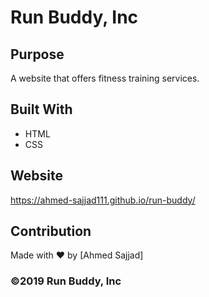 # Run Buddy, Inc

## Purpose
A website that offers fitness training services. 

## Built With
* HTML
* CSS

## Website
https://ahmed-sajjad111.github.io/run-buddy/

## Contribution
Made with ❤️ by [Ahmed Sajjad]

### ©️2019 Run Buddy, Inc 